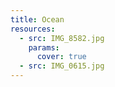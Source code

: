 ```yaml
---
title: Ocean
resources:
  - src: IMG_8582.jpg
    params:
      cover: true
  - src: IMG_0615.jpg
---
```

